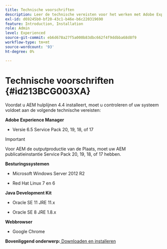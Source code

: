 ```yaml
---
title: Technische voorschriften
description: Leer de technische vereisten voor het werken met Adobe Experience Manager Guides
exl-id: d69245b0-bf20-43c1-b46e-b6c220319690
feature: Introduction, Installation
role: Admin
level: Experienced
source-git-commit: eb6d678a27f5a000b83dbc662f4f9ddbba68d8f9
workflow-type: tm+mt
source-wordcount: '93'
ht-degree: 0%

---
```


# Technische voorschriften {#id213BCG003XA}

Voordat u AEM hulplijnen 4.4 installeert, moet u controleren of uw systeem voldoet aan de volgende technische vereisten:

**Adobe Experience Manager**

- Versie 6.5 Service Pack 20, 19, 18, of 17

>[!IMPORTANT]
>
> Voor AEM de outputproductie van de Plaats, moet uw AEM publicatieinstantie Service Pack 20, 19, 18, of 17 hebben.

**Besturingssystemen**

- Microsoft Windows Server 2012 R2

- Red Hat Linux 7 en 6


**Java Development Kit**

- Oracle SE 11 JRE 11.x

- Oracle SE 8 JRE 1.8.x


**Webbrowser**

- Google Chrome


**Bovenliggend onderwerp:**[ Downloaden en installeren](download-install.md)

